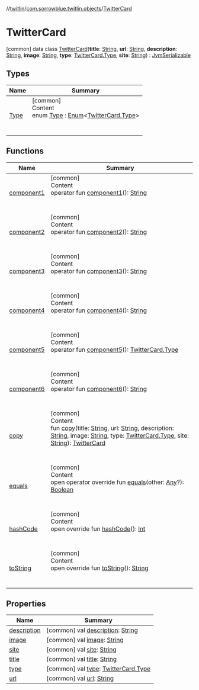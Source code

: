 //[twitlin](../../index.md)/[com.sorrowblue.twitlin.objects](../index.md)/[TwitterCard](index.md)



# TwitterCard  
 [common] data class [TwitterCard](index.md)(**title**: [String](https://kotlinlang.org/api/latest/jvm/stdlib/kotlin/-string/index.html), **url**: [String](https://kotlinlang.org/api/latest/jvm/stdlib/kotlin/-string/index.html), **description**: [String](https://kotlinlang.org/api/latest/jvm/stdlib/kotlin/-string/index.html), **image**: [String](https://kotlinlang.org/api/latest/jvm/stdlib/kotlin/-string/index.html), **type**: [TwitterCard.Type](-type/index.md), **site**: [String](https://kotlinlang.org/api/latest/jvm/stdlib/kotlin/-string/index.html)) : [JvmSerializable](../../com.sorrowblue.twitlin.annotation/-jvm-serializable/index.md)   


## Types  
  
|  Name|  Summary| 
|---|---|
| <a name="com.sorrowblue.twitlin.objects/TwitterCard.Type///PointingToDeclaration/"></a>[Type](-type/index.md)| <a name="com.sorrowblue.twitlin.objects/TwitterCard.Type///PointingToDeclaration/"></a>[common]  <br>Content  <br>enum [Type](-type/index.md) : [Enum](https://kotlinlang.org/api/latest/jvm/stdlib/kotlin/-enum/index.html)<[TwitterCard.Type](-type/index.md)>   <br><br><br>


## Functions  
  
|  Name|  Summary| 
|---|---|
| <a name="com.sorrowblue.twitlin.objects/TwitterCard/component1/#/PointingToDeclaration/"></a>[component1](component1.md)| <a name="com.sorrowblue.twitlin.objects/TwitterCard/component1/#/PointingToDeclaration/"></a>[common]  <br>Content  <br>operator fun [component1](component1.md)(): [String](https://kotlinlang.org/api/latest/jvm/stdlib/kotlin/-string/index.html)  <br><br><br>
| <a name="com.sorrowblue.twitlin.objects/TwitterCard/component2/#/PointingToDeclaration/"></a>[component2](component2.md)| <a name="com.sorrowblue.twitlin.objects/TwitterCard/component2/#/PointingToDeclaration/"></a>[common]  <br>Content  <br>operator fun [component2](component2.md)(): [String](https://kotlinlang.org/api/latest/jvm/stdlib/kotlin/-string/index.html)  <br><br><br>
| <a name="com.sorrowblue.twitlin.objects/TwitterCard/component3/#/PointingToDeclaration/"></a>[component3](component3.md)| <a name="com.sorrowblue.twitlin.objects/TwitterCard/component3/#/PointingToDeclaration/"></a>[common]  <br>Content  <br>operator fun [component3](component3.md)(): [String](https://kotlinlang.org/api/latest/jvm/stdlib/kotlin/-string/index.html)  <br><br><br>
| <a name="com.sorrowblue.twitlin.objects/TwitterCard/component4/#/PointingToDeclaration/"></a>[component4](component4.md)| <a name="com.sorrowblue.twitlin.objects/TwitterCard/component4/#/PointingToDeclaration/"></a>[common]  <br>Content  <br>operator fun [component4](component4.md)(): [String](https://kotlinlang.org/api/latest/jvm/stdlib/kotlin/-string/index.html)  <br><br><br>
| <a name="com.sorrowblue.twitlin.objects/TwitterCard/component5/#/PointingToDeclaration/"></a>[component5](component5.md)| <a name="com.sorrowblue.twitlin.objects/TwitterCard/component5/#/PointingToDeclaration/"></a>[common]  <br>Content  <br>operator fun [component5](component5.md)(): [TwitterCard.Type](-type/index.md)  <br><br><br>
| <a name="com.sorrowblue.twitlin.objects/TwitterCard/component6/#/PointingToDeclaration/"></a>[component6](component6.md)| <a name="com.sorrowblue.twitlin.objects/TwitterCard/component6/#/PointingToDeclaration/"></a>[common]  <br>Content  <br>operator fun [component6](component6.md)(): [String](https://kotlinlang.org/api/latest/jvm/stdlib/kotlin/-string/index.html)  <br><br><br>
| <a name="com.sorrowblue.twitlin.objects/TwitterCard/copy/#kotlin.String#kotlin.String#kotlin.String#kotlin.String#com.sorrowblue.twitlin.objects.TwitterCard.Type#kotlin.String/PointingToDeclaration/"></a>[copy](copy.md)| <a name="com.sorrowblue.twitlin.objects/TwitterCard/copy/#kotlin.String#kotlin.String#kotlin.String#kotlin.String#com.sorrowblue.twitlin.objects.TwitterCard.Type#kotlin.String/PointingToDeclaration/"></a>[common]  <br>Content  <br>fun [copy](copy.md)(title: [String](https://kotlinlang.org/api/latest/jvm/stdlib/kotlin/-string/index.html), url: [String](https://kotlinlang.org/api/latest/jvm/stdlib/kotlin/-string/index.html), description: [String](https://kotlinlang.org/api/latest/jvm/stdlib/kotlin/-string/index.html), image: [String](https://kotlinlang.org/api/latest/jvm/stdlib/kotlin/-string/index.html), type: [TwitterCard.Type](-type/index.md), site: [String](https://kotlinlang.org/api/latest/jvm/stdlib/kotlin/-string/index.html)): [TwitterCard](index.md)  <br><br><br>
| <a name="kotlin/Any/equals/#kotlin.Any?/PointingToDeclaration/"></a>[equals](../../com.sorrowblue.twitlin.v2.users/-users-api/-expansion/-companion/index.md#%5Bkotlin%2FAny%2Fequals%2F%23kotlin.Any%3F%2FPointingToDeclaration%2F%5D%2FFunctions%2F1930806739)| <a name="kotlin/Any/equals/#kotlin.Any?/PointingToDeclaration/"></a>[common]  <br>Content  <br>open operator override fun [equals](../../com.sorrowblue.twitlin.v2.users/-users-api/-expansion/-companion/index.md#%5Bkotlin%2FAny%2Fequals%2F%23kotlin.Any%3F%2FPointingToDeclaration%2F%5D%2FFunctions%2F1930806739)(other: [Any](https://kotlinlang.org/api/latest/jvm/stdlib/kotlin/-any/index.html)?): [Boolean](https://kotlinlang.org/api/latest/jvm/stdlib/kotlin/-boolean/index.html)  <br><br><br>
| <a name="kotlin/Any/hashCode/#/PointingToDeclaration/"></a>[hashCode](../../com.sorrowblue.twitlin.v2.users/-users-api/-expansion/-companion/index.md#%5Bkotlin%2FAny%2FhashCode%2F%23%2FPointingToDeclaration%2F%5D%2FFunctions%2F1930806739)| <a name="kotlin/Any/hashCode/#/PointingToDeclaration/"></a>[common]  <br>Content  <br>open override fun [hashCode](../../com.sorrowblue.twitlin.v2.users/-users-api/-expansion/-companion/index.md#%5Bkotlin%2FAny%2FhashCode%2F%23%2FPointingToDeclaration%2F%5D%2FFunctions%2F1930806739)(): [Int](https://kotlinlang.org/api/latest/jvm/stdlib/kotlin/-int/index.html)  <br><br><br>
| <a name="kotlin/Any/toString/#/PointingToDeclaration/"></a>[toString](../../com.sorrowblue.twitlin.v2.users/-users-api/-expansion/-companion/index.md#%5Bkotlin%2FAny%2FtoString%2F%23%2FPointingToDeclaration%2F%5D%2FFunctions%2F1930806739)| <a name="kotlin/Any/toString/#/PointingToDeclaration/"></a>[common]  <br>Content  <br>open override fun [toString](../../com.sorrowblue.twitlin.v2.users/-users-api/-expansion/-companion/index.md#%5Bkotlin%2FAny%2FtoString%2F%23%2FPointingToDeclaration%2F%5D%2FFunctions%2F1930806739)(): [String](https://kotlinlang.org/api/latest/jvm/stdlib/kotlin/-string/index.html)  <br><br><br>


## Properties  
  
|  Name|  Summary| 
|---|---|
| <a name="com.sorrowblue.twitlin.objects/TwitterCard/description/#/PointingToDeclaration/"></a>[description](description.md)| <a name="com.sorrowblue.twitlin.objects/TwitterCard/description/#/PointingToDeclaration/"></a> [common] val [description](description.md): [String](https://kotlinlang.org/api/latest/jvm/stdlib/kotlin/-string/index.html)   <br>
| <a name="com.sorrowblue.twitlin.objects/TwitterCard/image/#/PointingToDeclaration/"></a>[image](image.md)| <a name="com.sorrowblue.twitlin.objects/TwitterCard/image/#/PointingToDeclaration/"></a> [common] val [image](image.md): [String](https://kotlinlang.org/api/latest/jvm/stdlib/kotlin/-string/index.html)   <br>
| <a name="com.sorrowblue.twitlin.objects/TwitterCard/site/#/PointingToDeclaration/"></a>[site](site.md)| <a name="com.sorrowblue.twitlin.objects/TwitterCard/site/#/PointingToDeclaration/"></a> [common] val [site](site.md): [String](https://kotlinlang.org/api/latest/jvm/stdlib/kotlin/-string/index.html)   <br>
| <a name="com.sorrowblue.twitlin.objects/TwitterCard/title/#/PointingToDeclaration/"></a>[title](title.md)| <a name="com.sorrowblue.twitlin.objects/TwitterCard/title/#/PointingToDeclaration/"></a> [common] val [title](title.md): [String](https://kotlinlang.org/api/latest/jvm/stdlib/kotlin/-string/index.html)   <br>
| <a name="com.sorrowblue.twitlin.objects/TwitterCard/type/#/PointingToDeclaration/"></a>[type](type.md)| <a name="com.sorrowblue.twitlin.objects/TwitterCard/type/#/PointingToDeclaration/"></a> [common] val [type](type.md): [TwitterCard.Type](-type/index.md)   <br>
| <a name="com.sorrowblue.twitlin.objects/TwitterCard/url/#/PointingToDeclaration/"></a>[url](url.md)| <a name="com.sorrowblue.twitlin.objects/TwitterCard/url/#/PointingToDeclaration/"></a> [common] val [url](url.md): [String](https://kotlinlang.org/api/latest/jvm/stdlib/kotlin/-string/index.html)   <br>

